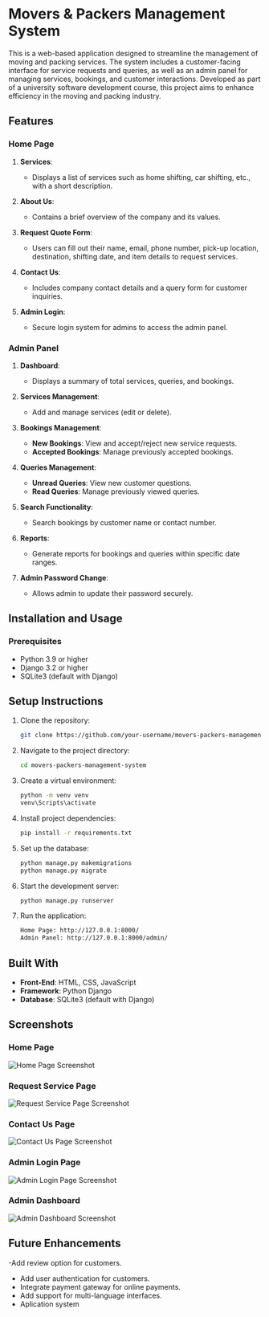 # Movers & Packers Management System  

This is a web-based application designed to streamline the management of moving and packing services. The system includes a customer-facing interface for service requests and queries, as well as an admin panel for managing services, bookings, and customer interactions. Developed as part of a university software development course, this project aims to enhance efficiency in the moving and packing industry.
## Features  

### Home Page  
1. **Services**:  
   - Displays a list of services such as home shifting, car shifting, etc., with a short description.  

2. **About Us**:  
   - Contains a brief overview of the company and its values.  

3. **Request Quote Form**:  
   - Users can fill out their name, email, phone number, pick-up location, destination, shifting date, and item details to request services.  

4. **Contact Us**:  
   - Includes company contact details and a query form for customer inquiries.  

5. **Admin Login**:  
   - Secure login system for admins to access the admin panel.

### Admin Panel  
1. **Dashboard**:  
   - Displays a summary of total services, queries, and bookings.  

2. **Services Management**:  
   - Add and manage services (edit or delete).  

3. **Bookings Management**:  
   - **New Bookings**: View and accept/reject new service requests.  
   - **Accepted Bookings**: Manage previously accepted bookings.  

4. **Queries Management**:  
   - **Unread Queries**: View new customer questions.  
   - **Read Queries**: Manage previously viewed queries.  

5. **Search Functionality**:  
   - Search bookings by customer name or contact number.  

6. **Reports**:  
   - Generate reports for bookings and queries within specific date ranges.  

7. **Admin Password Change**:  
   - Allows admin to update their password securely.
## Installation and Usage  

### Prerequisites  
- Python 3.9 or higher  
- Django 3.2 or higher  
- SQLite3 (default with Django)

## Setup Instructions
1. Clone the repository:
   ```bash
   git clone https://github.com/your-username/movers-packers-management-system.git
   ```
2. Navigate to the project directory:
   ```bash
   cd movers-packers-management-system
   ```
3. Create a virtual environment:
   ```bash
   python -m venv venv
   venv\Scripts\activate
   ```
4. Install project dependencies:
   ```bash
   pip install -r requirements.txt
   ```
5. Set up the database:
   ```bash
   python manage.py makemigrations
   python manage.py migrate
   ```
6. Start the development server:
   ```bash
   python manage.py runserver
   ```   
7. Run the application:
   ```bash
   Home Page: http://127.0.0.1:8000/
   Admin Panel: http://127.0.0.1:8000/admin/
   ```

## Built With  
- **Front-End**: HTML, CSS, JavaScript  
- **Framework**: Python Django 
- **Database**: SQLite3 (default with Django)

## Screenshots
### Home Page
![Home Page Screenshot](C:\Users\MOULI\OneDrive\Pictures\Screenshots-Homepage.pmg)

### Request Service Page
![Request Service Page Screenshot](C:\Users\MOULI\OneDrive\Pictures\Screenshots-Homepage.pmg)

### Contact Us Page
![Contact Us Page Screenshot](C:\Users\MOULI\OneDrive\Pictures\Screenshots-Homepage.pmg)

### Admin Login Page
![Admin Login Page Screenshot](C:\Users\MOULI\OneDrive\Pictures\Screenshots-Homepage.pmg)

### Admin Dashboard
![Admin Dashboard Screenshot](path/to/dashboard-screenshot.png)


 ## Future Enhancements
 -Add review option for customers.
- Add user authentication for customers.
- Integrate payment gateway for online payments.
- Add support for multi-language interfaces.
- Aplication system

